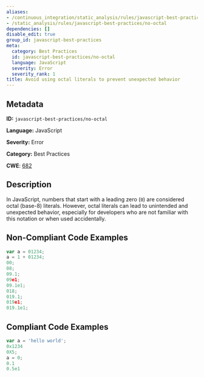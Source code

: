 ```yaml
---
aliases:
- /continuous_integration/static_analysis/rules/javascript-best-practices/no-octal
- /static_analysis/rules/javascript-best-practices/no-octal
dependencies: []
disable_edit: true
group_id: javascript-best-practices
meta:
  category: Best Practices
  id: javascript-best-practices/no-octal
  language: JavaScript
  severity: Error
  severity_rank: 1
title: Avoid using octal literals to prevent unexpected behavior
---
```

<!--  SOURCED FROM https://github.com/DataDog/datadog-static-analyzer-rule-docs -->


## Metadata
**ID:** `javascript-best-practices/no-octal`

**Language:** JavaScript

**Severity:** Error

**Category:** Best Practices

**CWE**: [682](https://cwe.mitre.org/data/definitions/682.html)

## Description
In JavaScript, numbers that start with a leading zero (`0`) are considered octal (base-8) literals. However, octal literals can lead to unintended and unexpected behavior, especially for developers who are not familiar with this notation or when used accidentally.

## Non-Compliant Code Examples
```javascript
var a = 01234;
a = 1 + 01234;
00;
08;
09.1;
09e1;
09.1e1;
018;
019.1;
019e1;
019.1e1;
```

## Compliant Code Examples
```javascript
var a = 'hello world';
0x1234
0X5;
a = 0;
0.1
0.5e1
```
